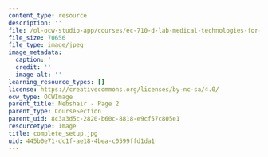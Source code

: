 ```yaml
---
content_type: resource
description: ''
file: /ol-ocw-studio-app/courses/ec-710-d-lab-medical-technologies-for-the-developing-world-spring-2010/445b0e71dc1fae184beac0599ffd1da1_complete_setup.jpg
file_size: 70656
file_type: image/jpeg
image_metadata:
  caption: ''
  credit: ''
  image-alt: ''
learning_resource_types: []
license: https://creativecommons.org/licenses/by-nc-sa/4.0/
ocw_type: OCWImage
parent_title: Nebshair - Page 2
parent_type: CourseSection
parent_uid: 8c3a3d5c-2820-b60c-8818-e9cf57c805e1
resourcetype: Image
title: complete_setup.jpg
uid: 445b0e71-dc1f-ae18-4bea-c0599ffd1da1
---
```

